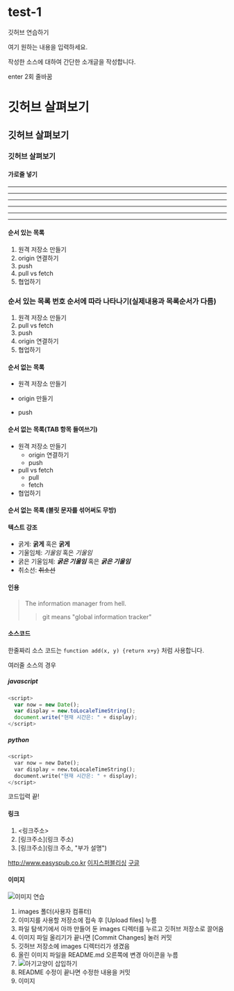 # test-1
깃허브 연습하기

여기 원하는 내용을 입력하세요.

작성한 소스에 대하여 간단한 소개글을 작성합니다.

enter 2회 줄바꿈

# 깃허브 살펴보기

## 깃허브 살펴보기

### 깃허브 살펴보기


#### 가로줄 넣기
---

--------

- - -

***

******************

* * * 

#### 순서 있는 목록

1. 원격 저장소 만들기
2. origin 연결하기
3. push
4. pull vs fetch
5. 협업하기

### 순서 있는 목록 번호 순서에 따라 나타나기(실제내용과 목록순서가 다름)
1. 원격 저장소 만들기
4. pull vs fetch
3. push
2. origin 연결하기
5. 협업하기

#### 순서 없는 목록
+ 원격 저장소 만들기
- origin 만들기
* push

#### 순서 없는 목록(TAB 항목 들여쓰기)
- 원격 저장소 만들기
  - origin 연결하기
  - push
- pull vs fetch
  - pull
  - fetch
- 협업하기

#### 순서 없는 목록 (블릿 문자를 섞어써도 무방)

#### 텍스트 강조
- 굵게: **굵게** 혹은 __굵게__
- 기울임체: *기울임* 혹은 _기울임_
- 굵은 기울임체: ***굵은 기울임*** 혹은 ___굵은 기울임___
- 취소선: ~~취소선~~

#### 인용
> The information manager from hell.
> > git means "global information tracker"

#### 소스코드
한줄짜리 소스 코드는 `function add(x, y) {return x+y}` 처럼 사용합니다. 

여러줄 소스의 경우
##### javascript
```javascript
<script>
  var now = new Date();
  var display = new.toLocaleTimeString();
  document.write("현재 시간은: " + display);
</script>

```

##### python
```python
<script>
  var now = new Date();
  var display = new.toLocaleTimeString();
  document.write("현재 시간은: " + display);
</script>

```
코드입력 끝!

#### 링크
1. <링크주소>
2. [링크주소](링크 주소)
3. [링크주소](링크 주소, "부가 설명")

<http://www.easyspub.co.kr>
[이지스퍼블리싱](http://www.easyspub.co.kr)
[구글](http://google.com, "검색 사이트")

#### 이미지
![이미지 연습](http://kyrieko.dothome.co.kr/images/first.jpg)

1. images 폴더(사용자 컴퓨터)
2. 이미지를 사용할 저장소에 접속 후 [Upload files] 누름
3. 파일 탐색기에서 아까 만들어 둔 images 디렉터를 누르고 깃허브 저장소로 끌어옴
4. 이미지 파일 올리기가 끝나면 [Commit Changes] 눌러 커밋
5. 깃허브 저장소에 images 디렉터리가 생겼음
6. 올린 이미지 파일을 README.md 오른쪽에 변경 아이콘을 누름
7. ![아기고양이](./images/cat.jpg) 삽입하기
8. README 수정이 끝나면 수정한 내용을 커밋
9. 이미지 
